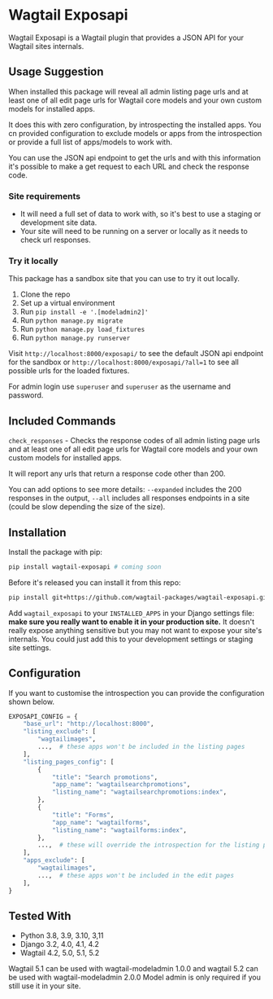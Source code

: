 # Wagtail Exposapi

Wagtail Exposapi is a Wagtail plugin that provides a JSON API for your Wagtail sites internals.

## Usage Suggestion

When installed this package will reveal all admin listing page urls and at least one of all edit page urls for Wagtail core models and your own custom models for installed apps.

It does this with zero configuration, by introspecting the installed apps. You cn provided configuration to exclude models or apps from the introspection or provide a full list of apps/models to work with.

You can use the JSON api endpoint to get the urls and with this information it's possible to make a get request to each URL and check the response code.

### Site requirements

- It will need a full set of data to work with, so it's best to use a staging or development site data.
- Your site will need to be running on a server or locally as it needs to check url responses.

### Try it locally

This package has a sandbox site that you can use to try it out locally.

1. Clone the repo
2. Set up a virtual environment
3. Run `pip install -e '.[modeladmin2]'`
4. Run `python manage.py migrate`
5. Run `python manage.py load_fixtures`
6. Run `python manage.py runserver`

Visit `http://localhost:8000/exposapi/` to see the default JSON api endpoint for the sandbox or `http://localhost:8000/exposapi/?all=1` to see all possible urls for the loaded fixtures.

For admin login use `superuser` and `superuser` as the username and password.

## Included Commands

`check_responses` - Checks the response codes of all admin listing page urls and at least one of all edit page urls for Wagtail core models and your own custom models for installed apps.

It will report any urls that return a response code other than 200.

You can add options to see more details: `--expanded` includes the 200 responses in the output, `--all` includes all responses endpoints in a site (could be slow depending the size of the size).

## Installation

Install the package with pip:

```bash
pip install wagtail-exposapi # coming soon
```

Before it's released you can install it from this repo:

```bash
pip install git+https://github.com/wagtail-packages/wagtail-exposapi.git
```

Add `wagtail_exposapi` to your `INSTALLED_APPS` in your Django settings file: **make sure you really want to enable it in your production site.** It doesn't really expose anything sensitive but you may not want to expose your site's internals. You could just add this to your development settings or staging site settings.

## Configuration

If you want to customise the introspection you can provide the configuration shown below.

```python
EXPOSAPI_CONFIG = {
    "base_url": "http://localhost:8000",
    "listing_exclude": [
        "wagtailimages",
        ...,  # these apps won't be included in the listing pages
    ],
    "listing_pages_config": [
        {
            "title": "Search promotions",
            "app_name": "wagtailsearchpromotions",
            "listing_name": "wagtailsearchpromotions:index",
        },
        {
            "title": "Forms",
            "app_name": "wagtailforms",
            "listing_name": "wagtailforms:index",
        },
        ...,  # these will override the introspection for the listing pages
    ],
    "apps_exclude": [
        "wagtailimages",
        ...,  # these apps won't be included in the edit pages
    ],
}
```

## Tested With

- Python 3.8, 3.9, 3.10, 3,11
- Django 3.2, 4.0, 4.1, 4.2
- Wagtail 4.2, 5.0, 5.1, 5.2

Wagtail 5.1 can be used with wagtail-modeladmin 1.0.0 and wagtail 5.2 can be used with wagtail-modeladmin 2.0.0 Model admin is only required if you still use it in your site.
